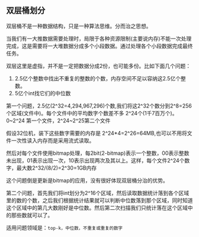 

## 双层桶划分

双层桶不是一种数据结构，只是一种算法思维。分而治之思想。

当我们有一大推数据需要处理时，局限于各种资源限制(主要说内存)不能一次处理完成，这是需要将一大堆数据分成多个小段数据。通过处理各个小段数据完成最终任务。

双层这里是虚指，并不是一定把数据分成2份，也可能多份。比如下面几个问题：

1. 2.5亿个整数中找出不重复的整数的个数，内存空间不足以容纳这2.5亿个整数。
2. 5亿个int找它们的中位数

第一个问题，2.5亿(2^32=4,294,967,296)个数,我们将这2^32个数分到2^8=256个区域(文件中)。每个文件中的平均数字个数差不多 2^24个(1千7百万个)。
0~2^24 第一个文件，2^24~2^25第二个文件


假设32位机，装下这些数字需要的内存是 2^24*4=2^26=64MB,也可以不用将文件一次性读入内存而是采用流式读取。

然后对每个文件使用bitmap处理，每2bit(2-bitmap)表示一个整数，00表示整数未出现，01表示出现一次，10表示出现两次及其以上。这样，每个文件2^24个数字，最大数2^32/(8/2)=2^30=1GB内存

这个问题倒是更新是bitmap的应用，没有很好体现双层桶分治的优势。


第二个问题，首先我们将int划分为2^16个区域，然后读取数据统计落到各个区域里的数的个数，之后我们根据统计结果就可以判断中位数落到那个区域，同时知道这个区域中的第几大数刚好是中位数。然后第二次扫描我们只统计落在这个区域中的那些数就可以了。



适用问题领域是：`top-k，中位数，不重复或重复的数字`

